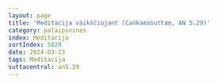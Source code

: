 ```yaml
---
layout: page
title: 'Meditacija vaikščiojant (Caṅkamasuttaṃ, AN 5.29)'
category: palaipsnines
index: Meditacija
sortIndex: 5029
date: 2024-03-23
tags: Meditacija
suttacentral: an5.29
---
```

